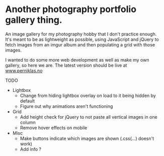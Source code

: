 # Another photography portfolio gallery thing.

An image gallery for my photography hobby that I don't practice enough. It's meant to be as lightweight as possible, using JavaScript and jQuery to fetch images from an imgur album and then populating a grid with those images.


I wanted to do some more web development as well as make my own gallery, so here we are. The latest version should be live at www.perniklas.no

TODO
* Lightbox
  * Change from hiding lightbox overlay on load to it being hidden by default
  * Figure out why animations aren't functioning
* Grid
  * Add height check for jQuery to not paste all vertical images in one column
  * Remove hover effects on mobile
* Misc
  * Make buttons indicate which images are shown (.css(...) doesn't work)
  * Add info ?
